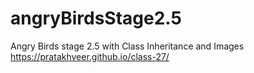 # angryBirdsStage2.5
Angry Birds stage 2.5 with Class Inheritance and Images
https://pratakhveer.github.io/class-27/
